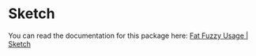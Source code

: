 # Sketch

You can read the documentation for this package here: [Fat Fuzzy Usage | Sketch](https://rocks.pages.dev/doc/usage/sketch)
